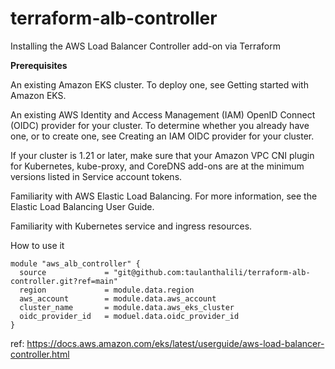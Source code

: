 # terraform-alb-controller
Installing the AWS Load Balancer Controller add-on via Terraform <br>


**Prerequisites**

An existing Amazon EKS cluster. To deploy one, see Getting started with Amazon EKS.

An existing AWS Identity and Access Management (IAM) OpenID Connect (OIDC) provider for your cluster. To determine whether you already have one, or to create one, see Creating an IAM OIDC provider for your cluster.

If your cluster is 1.21 or later, make sure that your Amazon VPC CNI plugin for Kubernetes, kube-proxy, and CoreDNS add-ons are at the minimum versions listed in Service account tokens.

Familiarity with AWS Elastic Load Balancing. For more information, see the Elastic Load Balancing User Guide.

Familiarity with Kubernetes service and ingress resources.

How to use it
```
module "aws_alb_controller" {
  source             = "git@github.com:taulanthalili/terraform-alb-controller.git?ref=main"
  region             = module.data.region
  aws_account        = module.data.aws_account
  cluster_name       = module.data.aws_eks_cluster
  oidc_provider_id   = moduel.data.oidc_provider_id
}
```
ref: https://docs.aws.amazon.com/eks/latest/userguide/aws-load-balancer-controller.html